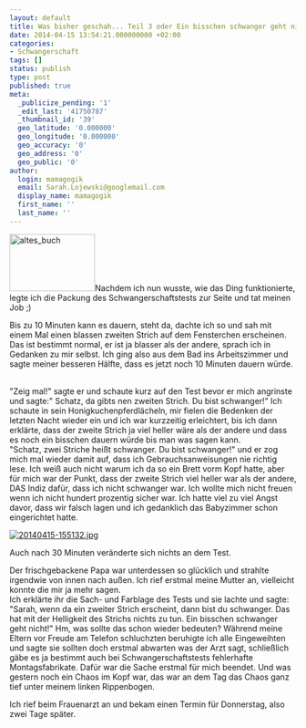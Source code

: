 ```yaml
---
layout: default
title: Was bisher geschah... Teil 3 oder Ein bisschen schwanger geht nicht
date: 2014-04-15 13:54:21.000000000 +02:00
categories:
- Schwangerschaft
tags: []
status: publish
type: post
published: true
meta:
  _publicize_pending: '1'
  _edit_last: '41750787'
  _thumbnail_id: '39'
  geo_latitude: '0.000000'
  geo_longitude: '0.000000'
  geo_accuracy: '0'
  geo_address: '0'
  geo_public: '0'
author:
  login: mamagogik
  email: Sarah.Lojewski@googlemail.com
  display_name: mamagogik
  first_name: ''
  last_name: ''
---
```

<p><a href="images/altes_buch.jpg"><img class="alignleft size-full wp-image-153" src="http://0.0.0.0:4000/images/altes_buch.jpg" alt="altes_buch" width="150" height="100" /></a>Nachdem ich nun wusste, wie das Ding funktionierte, legte ich die Packung des Schwangerschaftstests zur Seite und tat meinen Job ;)</p>
<p>Bis zu 10 Minuten kann es dauern, steht da, dachte ich so und sah mit einem Mal einen blassen zweiten Strich auf dem Fensterchen erscheinen. Das ist bestimmt normal, er ist ja blasser als der andere, sprach ich in Gedanken zu mir selbst. Ich ging also aus dem Bad ins Arbeitszimmer und sagte meiner besseren Hälfte, dass es jetzt noch 10 Minuten dauern würde.</p>
<p><!--more--><br />
"Zeig mal!" sagte er und schaute kurz auf den Test bevor er mich angrinste und sagte:" Schatz, da gibts nen zweiten Strich. Du bist schwanger!" Ich schaute in sein Honigkuchenpferdlächeln, mir fielen die Bedenken der letzten Nacht wieder ein und ich war kurzzeitig erleichtert, bis ich dann erklärte, dass der zweite Strich ja viel heller wäre als der andere und dass es noch ein bisschen dauern würde bis man was sagen kann.<br />
"Schatz, zwei Striche heißt schwanger. Du bist schwanger!" und er zog mich mal wieder damit auf, dass ich Gebrauchsanweisungen nie richtig lese. Ich weiß auch nicht warum ich da so ein Brett vorm Kopf hatte, aber für mich war der Punkt, dass der zweite Strich viel heller war als der andere, DAS Indiz dafür, dass ich nicht schwanger war. Ich wollte mich nicht freuen wenn ich nicht hundert prozentig sicher war. Ich hatte viel zu viel Angst davor, dass wir falsch lagen und ich gedanklich das Babyzimmer schon eingerichtet hatte.</p>
<p><a href="https://mamagogik.files.wordpress.com/2014/04/20140415-155132.jpg"><img class="aligncenter size-full" src="http://0.0.0.0:4000/images/20140415-155132.jpg" alt="20140415-155132.jpg" /></a></p>
<p>Auch nach 30 Minuten veränderte sich nichts an dem Test.</p>
<p>Der frischgebackene Papa war unterdessen so glücklich und strahlte irgendwie von innen nach außen. Ich rief erstmal meine Mutter an, vielleicht konnte die mir ja mehr sagen.<br />
Ich erklärte ihr die Sach- und Farblage des Tests und sie lachte und sagte:<br />
"Sarah, wenn da ein zweiter Strich erscheint, dann bist du schwanger. Das hat mit der Helligkeit des Strichs nichts zu tun. Ein bisschen schwanger geht nicht!" Hm, was sollte das schon wieder bedeuten? Während meine Eltern vor Freude am Telefon schluchzten beruhigte ich alle Eingeweihten und sagte sie sollten doch erstmal abwarten was der Arzt sagt, schließlich gäbe es ja bestimmt auch bei Schwangerschaftstests fehlerhafte Montagsfabrikate. Dafür war die Sache erstmal für mich beendet. Und was gestern noch ein Chaos im Kopf war, das war an dem Tag das Chaos ganz tief unter meinem linken Rippenbogen.</p>
<p>Ich rief beim Frauenarzt an und bekam einen Termin für Donnerstag, also zwei Tage später.</p>
